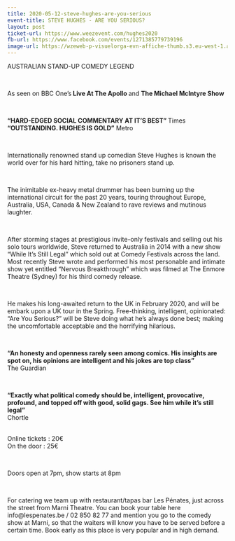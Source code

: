 ```yaml
---
title: 2020-05-12-steve-hughes-are-you-serious
event-title: STEVE HUGHES - ARE YOU SERIOUS?
layout: post
ticket-url: https://www.weezevent.com/hughes2020
fb-url: https://www.facebook.com/events/1271385779739196
image-url: https://wzeweb-p-visuelorga-evn-affiche-thumb.s3.eu-west-1.amazonaws.com/affiche_573436.thumb53700.1575023536.jpg
---
```

<div class="x-text"><p>AUSTRALIAN STAND-UP COMEDY LEGEND</p><p>&nbsp;</p><p>As seen on BBC One’s<strong> Live At The Apollo </strong>and <strong>The Michael McIntyre Show</strong></p><p>&nbsp;</p><p><strong>“HARD-EDGED SOCIAL COMMENTARY AT IT’S BEST” </strong>Times<br><strong>“OUTSTANDING. HUGHES IS GOLD”</strong> Metro</p><p>&nbsp;</p><p>Internationally renowned stand up comedian Steve Hughes is known the world over for his hard hitting, take no prisoners stand up.</p><p>&nbsp;</p><p>The inimitable ex-heavy metal drummer has been burning up the international circuit for the past 20 years, touring throughout Europe, Australia, USA, Canada &amp; New Zealand to rave reviews and mutinous laughter.</p><p>&nbsp;</p><p>After storming stages at prestigious invite-only festivals and selling out his solo tours worldwide, Steve returned to Australia in 2014 with a new show “While It’s Still Legal” which sold out at Comedy Festivals across the land. Most recently Steve wrote and performed his most personable and intimate show yet entitled “Nervous Breakthrough” which was filmed at The Enmore Theatre (Sydney) for his third comedy release.</p><p>&nbsp;</p><p>He makes his long-awaited return to the UK in February 2020, and will be embark upon a UK tour in the Spring. Free-thinking, intelligent, opinionated: “Are You Serious?” will be Steve doing what he’s always done best; making the uncomfortable acceptable and the horrifying hilarious.</p><p>&nbsp;</p><p><strong>“An honesty and openness rarely seen among comics. His insights are spot on, his opinions are intelligent and his jokes are top class” </strong><br>The Guardian</p><p>&nbsp;</p><p><strong>“Exactly what political comedy should be, intelligent, provocative, profound, and topped off with good, solid gags. See him while it’s still legal” </strong><br>Chortle</p></div><p><br><span>Online tickets : 20€<br>On the door : 25€</span></p><p>&nbsp;</p><p><span>Doors open at 7pm, show starts at 8pm</span></p><p>&nbsp;</p><p><span><span>For catering we team up with restaurant/tapas bar Les Pénates, just across the street from Marni Theatre. You can book your table here info@lespenates.be / 02 850 82 77 and mention you go to the comedy show at Marni, so that the waiters will know you have to be served before a certain time. Book early as this place is very popular and in high demand.</span></span></p>